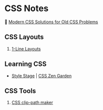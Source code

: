 # CSS Notes

:link: [Modern CSS Solutions for Old CSS Problems](https://moderncss.dev/)

## CSS Layouts

1. [1-Line Layouts](https://1linelayouts.glitch.me/)

## Learning CSS

- [Style Stage](https://stylestage.dev/) | [CSS Zen Garden](http://www.csszengarden.com/)

## CSS Tools

1. [CSS clip-path maker](https://bennettfeely.com/clippy/)
